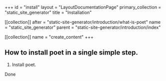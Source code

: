 +++
id = "install"
layout = "LayoutDocumentationPage"
primary_collection = "static_site_generator"
title = "Installation"

[[collection]]
after = "static-site-generator/introduction/what-is-poet"
name = "static_site_generator"
parent = "static-site-generator/introduction/index"

[[collection]]
name = "create_content"
+++

## How to install poet in a single simple step.

1. Install poet.

Done

